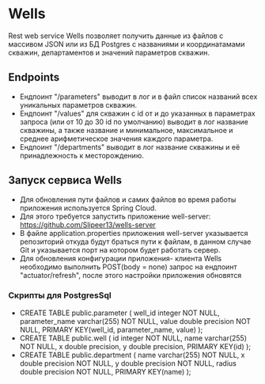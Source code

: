 # Wells
Rest web service Wells позволяет получить данные из файлов с массивом JSON или из БД Postgres с названиями и координатамами скважин,
департаментов и значений параметров скважин. 

## Endpoints 
- Ендпоинт "/parameters" выводит в лог и в файл список названий всех уникальных параметров скважин.
- Ендпоинт "/values" для скважин с id от и до указанных в параметрах запроса (или от 10 до 30 id по умолчанию) выводит в лог название скважины, 
а также название и минимальное, максимальное и среднее арифметическое значения каждого параметра.
- Ендпоинт "/departments" выводит в лог название скважины и её принадлежность к месторождению.

## Запуск сервиса Wells
- Для обновления пути файлов и самих файлов во время работы приложения используется Spring Cloud.
- Для этого требуется запустить приложение well-server: https://github.com/Slipeer13/wells-server
- В файле application.properties приложения well-server указывается репозиторий откуда будут браться пути к файлам, в данном случае Git и указывается порт на котором
будет работать сервер.
- Для обновления конфигурации приложения- клиента Wells необходимо выполнить POST(body = none) запрос на ендпоинт "actuator/refresh", 
после этого настройки приложения обновятся 
### Скрипты для PostgresSql
- CREATE TABLE public.parameter
(
    well_id integer NOT NULL,
    parameter_name varchar(255) NOT NULL,
    value double precision NOT NULL,
	PRIMARY KEY(well_id, parameter_name, value)
);
- CREATE TABLE public.well
(
    id integer NOT NULL,
    name varchar(255) NOT NULL,
    x double precision,
    y double precision,
	PRIMARY KEY(id)
);
- CREATE TABLE public.department
(
    name varchar(255) NOT NULL,
    x double precision NOT NULL,
    y double precision NOT NULL,
    radius double precision NOT NULL,
	PRIMARY KEY(name)
);
